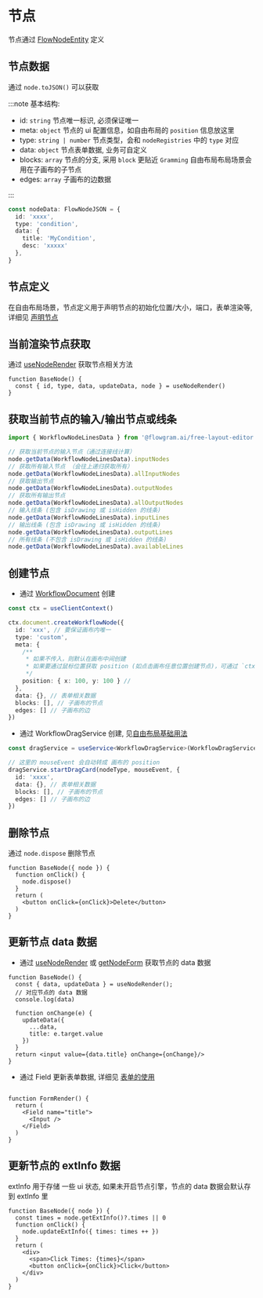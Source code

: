 # 节点

节点通过 [FlowNodeEntity](/api/core/flow-node-entity.md) 定义

## 节点数据

通过 `node.toJSON()` 可以获取

:::note 基本结构:

* id: `string` 节点唯一标识, 必须保证唯一
* meta: `object` 节点的 ui 配置信息，如自由布局的 `position` 信息放这里
* type: `string | number` 节点类型，会和 `nodeRegistries` 中的 `type` 对应
* data: `object` 节点表单数据, 业务可自定义
* blocks: `array` 节点的分支, 采用 `block` 更贴近 `Gramming` 自由布局布局场景会用在子画布的子节点
* edges: `array` 子画布的边数据

:::

```ts pure
const nodeData: FlowNodeJSON = {
  id: 'xxxx',
  type: 'condition',
  data: {
    title: 'MyCondition',
    desc: 'xxxxx'
  },
}
```

## 节点定义

在自由布局场景，节点定义用于声明节点的初始化位置/大小，端口，表单渲染等, 详细见 [声明节点](/guide/getting-started/create-free-layout-simple.md#4-声明节点)

## 当前渲染节点获取

通过 [useNodeRender](/api/hooks/use-node-render.md) 获取节点相关方法

```tsx pure
function BaseNode() {
  const { id, type, data, updateData, node } = useNodeRender()
}
```

## 获取当前节点的输入/输出节点或线条

```ts pure
import { WorkflowNodeLinesData } from '@flowgram.ai/free-layout-editor'

// 获取当前节点的输入节点（通过连接线计算）
node.getData(WorkflowNodeLinesData).inputNodes
// 获取所有输入节点 （会往上递归获取所有）
node.getData(WorkflowNodeLinesData).allInputNodes
// 获取输出节点
node.getData(WorkflowNodeLinesData).outputNodes
// 获取所有输出节点
node.getData(WorkflowNodeLinesData).allOutputNodes
// 输入线条 (包含 isDrawing 或 isHidden 的线条)
node.getData(WorkflowNodeLinesData).inputLines
// 输出线条 (包含 isDrawing 或 isHidden 的线条)
node.getData(WorkflowNodeLinesData).outputLines
// 所有线条 (不包含 isDrawing 或 isHidden 的线条)
node.getData(WorkflowNodeLinesData).availableLines

```

## 创建节点

* 通过 [WorkflowDocument](/api/core/workflow-document.md) 创建

```ts pure
const ctx = useClientContext()

ctx.document.createWorkflowNode({
  id: 'xxx', // 要保证画布内唯一
  type: 'custom',
  meta: {
    /**
     * 如果不传入，则默认在画布中间创建
     * 如果要通过鼠标位置获取 position (如点击画布任意位置创建节点)，可通过 `ctx.playground.config.getPosFromMouseEvent(mouseEvent)` 转换
     */
    position: { x: 100, y: 100 } //
  },
  data: {}, // 表单相关数据
  blocks: [], // 子画布的节点
  edges: [] // 子画布的边
})

```

* 通过 WorkflowDragService 创建, 见[自由布局基础用法](/examples/free-layout/free-layout-simple.md)

```ts pure
const dragService = useService<WorkflowDragService>(WorkflowDragService);

// 这里的 mouseEvent 会自动转成 画布的 position
dragService.startDragCard(nodeType, mouseEvent, {
  id: 'xxxx',
  data: {}, // 表单相关数据
  blocks: [], // 子画布的节点
  edges: [] // 子画布的边
})

```

## 删除节点

通过 `node.dispose` 删除节点

```tsx pure
function BaseNode({ node }) {
  function onClick() {
    node.dispose()
  }
  return (
    <button onClick={onClick}>Delete</button>
  )
}
```

## 更新节点 data 数据

* 通过 [useNodeRender](/api/hooks/use-node-render.md) 或 [getNodeForm](/api/utils/get-node-form.md) 获取节点的 data 数据

```tsx pure
function BaseNode() {
  const { data, updateData } = useNodeRender();
  // 对应节点的 data 数据
  console.log(data)

  function onChange(e) {
    updateData({
      ...data,
      title: e.target.value
    })
  }
  return <input value={data.title} onChange={onChange}/>
}
```

* 通过 Field 更新表单数据, 详细见 [表单的使用](/guide/advanced/form.md)

```tsx pure

function FormRender() {
  return (
    <Field name="title">
      <Input />
    </Field>
  )
}
```

## 更新节点的 extInfo 数据

extInfo 用于存储 一些 ui 状态, 如果未开启节点引擎，节点的 data 数据会默认存到 extInfo 里

```tsx pure
function BaseNode({ node }) {
  const times = node.getExtInfo()?.times || 0
  function onClick() {
    node.updateExtInfo({ times: times ++ })
  }
  return (
    <div>
      <span>Click Times: {times}</span>
      <button onClick={onClick}>Click</button>
    </div>
  )
}
```
